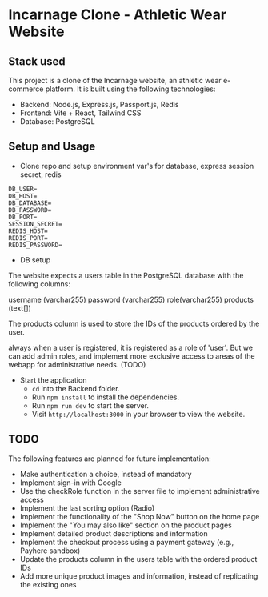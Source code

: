 # Incarnage Clone - Athletic Wear Website

## Stack used

This project is a clone of the Incarnage website, an athletic wear e-commerce platform. It is built using the following technologies:

- Backend: Node.js, Express.js, Passport.js, Redis
- Frontend: Vite + React, Tailwind CSS
- Database: PostgreSQL

## Setup and Usage

- Clone repo and setup environment var's for database, express session secret, redis

```
DB_USER=
DB_HOST=
DB_DATABASE=
DB_PASSWORD=
DB_PORT=
SESSION_SECRET=
REDIS_HOST=
REDIS_PORT=
REDIS_PASSWORD=
```

- DB setup

The website expects a users table in the PostgreSQL database with the following columns:

username (varchar255)
password (varchar255)
role(varchar255)
products (text[])

The products column is used to store the IDs of the products ordered by the user.

always when a user is registered, it is registered as a role of 'user'. 
But we can add admin roles, and implement more exclusive access to areas of the webapp for administrative needs. (TODO)

- Start the application
    - `cd` into the Backend folder.
    - Run `npm install` to install the dependencies.
    - Run `npm run dev` to start the server.
    - Visit `http://localhost:3000` in your browser to view the website.


## TODO

The following features are planned for future implementation:

- Make authentication a choice, instead of mandatory
- Implement sign-in with Google
- Use the checkRole function in the server file to implement administrative access
- Implement the last sorting option (Radio)
- Implement the functionality of the "Shop Now" button on the home page
- Implement the "You may also like" section on the product pages
- Implement detailed product descriptions and information
- Implement the checkout process using a payment gateway (e.g., Payhere sandbox)
- Update the products column in the users table with the ordered product IDs
- Add more unique product images and information, instead of replicating the existing ones
